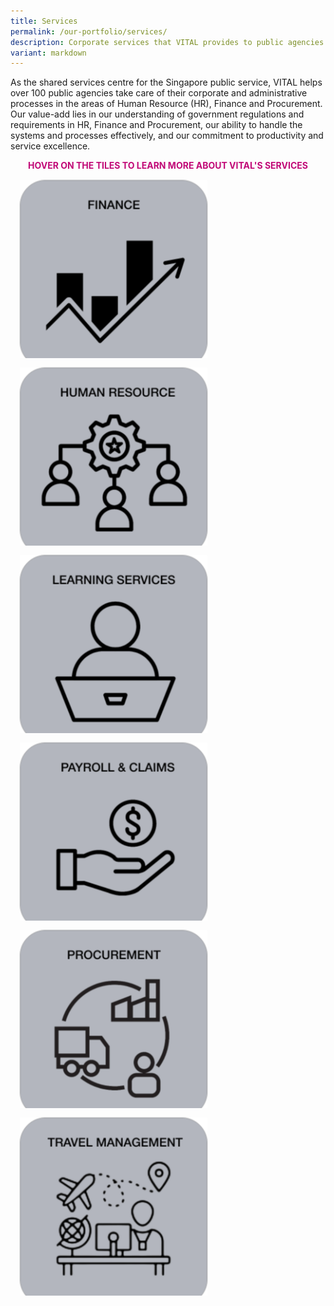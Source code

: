 ```yaml
---
title: Services
permalink: /our-portfolio/services/
description: Corporate services that VITAL provides to public agencies
variant: markdown
---
```

<style>
	.flip-card{
	background-color: transparent;
	width: 300px;
	height: 300px;
	perspective: 1000px;
	}
	
	.flip-card-inner{
	position: relative;
	width: 100%;
	height: 100%;
	text-align: left;
	transition: transform 1s;
	transform-style: preserve-3d;
	}
	
	.flip-card:hover .flip-card-inner{
	transform: rotateY(180deg);
	}
	
	.flip-card-front, .flip-card-back{
	position: absolute;
	width: 100%;
	height: 100%;
	backface-visibility: hidden;
	}
	
	.flip-card-back{
	background: #bbb;
	transform: rotateY(180deg);
	border-radius: 50px;
	}
	
	.column{
	margin: auto;
	}
</style>
<p>As the shared services centre for the Singapore public service, VITAL helps over 100 public agencies take care of their corporate and administrative processes in the areas of Human Resource (HR), Finance and Procurement. Our value-add lies in our understanding of government regulations and requirements in HR, Finance and Procurement, our ability to handle the systems and processes effectively, and our commitment to productivity and service excellence.</p>
<b style="color: #c10977"><center>HOVER ON THE TILES TO LEARN MORE ABOUT VITAL'S SERVICES</center></b>
<div class="row">
	<div class="column">
		<div class="flip-card">
	<div class="flip-card-inner">
		<div class="flip-card-front">
			<img style="padding: 15px;" alt="finance" src="/images/our-services/Finance_HTML_.png">
		</div>
		<div class="flip-card-back">
			<p style="font-size: 18px; padding: 15px; line-height: 21px; justify-content: center;">VITAL’s finance services include accounts payables, accounts receivables, general ledgers and journals, reporting, and asset accounting. VITAL helps public agencies ensure that financial transactions are processed in a timely and correct manner, and appropriate standards of governance and accountability are upheld according to public sector financial guidelines.</p>
		</div>
			</div>
		</div>
	</div>
	<div class="column">
		<div class="flip-card">
	<div class="flip-card-inner">
		<div class="flip-card-front">
			<img style="padding: 15px;" alt="hr" src="/images/our-services/HR_HTML_.png">
		</div>
		<div class="flip-card-back">
			<p style="font-size: 18px; padding: 15px; line-height: 21px; justify-content: center;">VITAL provides administrative human resource services to public agencies in Singapore, according to public sector guidelines. Our human resource services include appointment, benefits, scholarship, exit and superannuation.</p>
		</div>
			</div>
		</div>
	</div>
</div>
<div class="row">
	<div class="column">
		<div class="flip-card">
	<div class="flip-card-inner">
		<div class="flip-card-front">
			<img style="padding: 15px;" alt="ls" src="/images/our-services/LearningServices_HTML_.png">
		</div>
		<div class="flip-card-back">
			<p style="font-size: 18px; padding: 15px; line-height: 21px; justify-content: center;">VITAL supports public agencies in the area of learning and development by taking care of the end-to-end administrative work required when officers register and attend training courses. Our learning services include external course registration, in-house course administration, training record management, training statistics analysis and HRMS learning hub management.
</p>
		</div>
			</div>
		</div>
	</div>
	<div class="column">
		<div class="flip-card">
	<div class="flip-card-inner">
		<div class="flip-card-front">
			<img style="padding: 15px; justify-content: center;" alt="payroll" src="/images/our-services/Payroll_HTML_.png">
		</div>
		<div class="flip-card-back">
			<p style="font-size: 18px; padding: 15px; line-height: 21px;">VITAL’s payroll and claims services include monthly payroll administration, administration of allowances/deductions, processing of bonuses, verification of claims and payroll reporting, and payment recovery.</p>
		</div>
			</div>
		</div>
	</div>
</div>
<div class="row">
	<div class="column">
		<div class="flip-card">
	<div class="flip-card-inner">
		<div class="flip-card-front">
			<img style="padding: 15px;" alt="procurement" src="/images/our-services/Procurement_HTML_.png">
		</div>
		<div class="flip-card-back">
			<p style="font-size: 18px; padding: 15px; line-height: 21px; justify-content: center;">VITAL’s procurement services include creating purchase requests/orders in GeBIZ, reviewing procurement documents, and managing government-wide Demand Aggregation (DA) Contracts. Our procurement specialists also advise public agencies on procurement controls and process streamlining so that government purchases are fair, transparent and value-for-money.
</p>
		</div>
			</div>
		</div>
	</div>
	<div class="column">
		<div class="flip-card">
	<div class="flip-card-inner">
		<div class="flip-card-front">
			<img style="padding: 15px;" alt="travel" src="/images/our-services/TravelManagement_HTML_.png">
		</div>
		<div class="flip-card-back">
			<p style="font-size: 18px; padding: 15px; line-height: 21px; justify-content: center;">VITAL’s travel management services ensure public officers’ trip arrangements are taken care of when they travel abroad for work. Our team also supports public agencies’ needs for event venues and corporate card services for taxi and private car hire. Our service areas include air tickets, hotels, travel insurance, issuance of corporate credit cards, taxi and private car hire, as well as meeting and event spaces rental.</p>
		</div>
			</div>
		</div>
	</div>
</div>